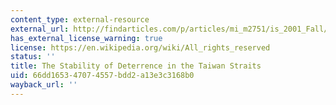 ```yaml
---
content_type: external-resource
external_url: http://findarticles.com/p/articles/mi_m2751/is_2001_Fall/ai_79354158/
has_external_license_warning: true
license: https://en.wikipedia.org/wiki/All_rights_reserved
status: ''
title: The Stability of Deterrence in the Taiwan Straits
uid: 66dd1653-4707-4557-bdd2-a13e3c3168b0
wayback_url: ''
---
```

